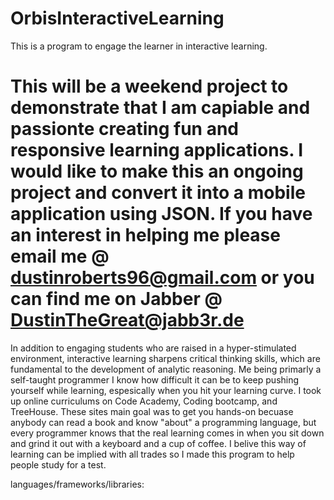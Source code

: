 # OrbisInteractiveLearning
This is a program to engage the learner in interactive learning.  

# This will be a weekend project to demonstrate that I am capiable and passionte creating fun and responsive learning applications. I would like to make this an ongoing project and convert it into a mobile application using JSON. If you have an interest in helping me please email me @ dustinroberts96@gmail.com or you can find me on Jabber @ DustinTheGreat@jabb3r.de


In addition to engaging students who are raised in a hyper-stimulated environment, interactive learning sharpens critical thinking skills, which are fundamental to the development of analytic reasoning. Me being primarly a self-taught programmer I know how difficult it can be to keep pushing yourself while learning, espesically when you hit your learning curve. I took up online curriculums on Code Academy, Coding bootcamp, and TreeHouse. These sites main goal was to get you hands-on becuase anybody can read a book and know "about" a programming language, but every programmer knows that the real learning comes in when you sit down and grind it out with a keyboard and a cup of coffee. I belive this way of learning can be implied with all trades so I made this program to help people study for a test.



languages/frameworks/libraries:

